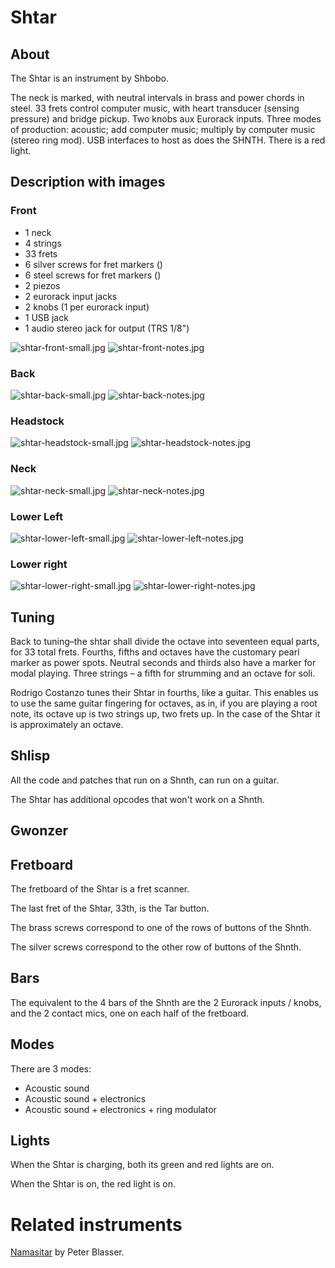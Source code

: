 # Shtar

## About

The Shtar is an instrument by Shbobo.

The neck is marked, with neutral intervals in brass and power chords in steel. 33 frets control computer music, with heart transducer (sensing pressure) and bridge pickup. Two knobs aux Eurorack inputs. Three modes of production: acoustic; add computer music; multiply by computer music (stereo ring mod). USB interfaces to host as does the SHNTH. There is a red light. 

## Description with images

### Front

* 1 neck
* 4 strings
* 33 frets
* 6 silver screws for fret markers ()
* 6 steel screws for fret markers ()
* 2 piezos
* 2 eurorack input jacks
* 2 knobs (1 per eurorack input)
* 1 USB jack
* 1 audio stereo jack for output (TRS 1/8")

![shtar-front-small.jpg](../images/shtar-front-small.jpg "shtar-front-small.jpg") ![shtar-front-notes.jpg](../images/shtar-front-notes.jpg "shtar-front-notes.jpg")

### Back

![shtar-back-small.jpg](../images/shtar-back-small.jpg "shtar-back-small.jpg") ![shtar-back-notes.jpg](../images/shtar-back-notes.jpg "shtar-back-notes.jpg")

### Headstock

![shtar-headstock-small.jpg](../images/shtar-headstock-small.jpg "shtar-headstock-small.jpg") ![shtar-headstock-notes.jpg](../images/shtar-headstock-notes.jpg "shtar-headstock-notes.jpg")

### Neck

![shtar-neck-small.jpg](../images/shtar-neck-small.jpg "shtar-neck-small.jpg") ![shtar-neck-notes.jpg](../images/shtar-neck-notes.jpg "shtar-neck-notes.jpg")

### Lower Left

![shtar-lower-left-small.jpg](../images/shtar-lower-left-small.jpg "shtar-lower-left-small.jpg") ![shtar-lower-left-notes.jpg](../images/shtar-lower-left-notes.jpg "shtar-lower-left-notes.jpg")

### Lower right

![shtar-lower-right-small.jpg](../images/shtar-lower-right-small.jpg "shtar-lower-right-small.jpg") ![shtar-lower-right-notes.jpg](../images/shtar-lower-right-notes.jpg "shtar-lower-right-notes.jpg")

## Tuning

Back to tuning–the shtar shall divide the octave into seventeen equal parts, for 33 total frets. Fourths, fifths and octaves have the customary pearl marker as power spots. Neutral seconds and thirds also have a marker for modal playing. Three strings – a fifth for strumming and an octave for soli.

Rodrigo Costanzo tunes their Shtar in fourths, like a guitar. This enables us to use the same guitar fingering for octaves, as in, if you are playing a root note, its octave up is two strings up, two frets up. In the case of the Shtar it is approximately an octave.

## Shlisp

All the code and patches that run on a Shnth, can run on a guitar.

The Shtar has additional opcodes that won't work on a Shnth.

## Gwonzer

## Fretboard

The fretboard of the Shtar is a fret scanner.

The last fret of the Shtar, 33th, is the Tar button.

The brass screws correspond to one of the rows of buttons of the Shnth.

The silver screws correspond to the other row of buttons of the Shnth. 

## Bars

The equivalent to the 4 bars of the Shnth are the 2 Eurorack inputs / knobs,
and the 2 contact mics, one on each half of the fretboard.

## Modes

There are 3 modes:

* Acoustic sound
* Acoustic sound + electronics
* Acoustic sound + electronics + ring modulator

## Lights

When the Shtar is charging, both its green and red lights are on.

When the Shtar is on, the red light is on.

# Related instruments

[Namasitar](https://ciat-lonbarde.net/namastitar/index.html) by Peter Blasser.
